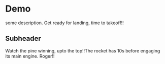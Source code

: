 # Demo
some description. Get ready for landing, time to takeoff!!

## Subheader

Watch the pine winning, upto the top!!The rocket has 10s before engaging its main engine. Roger!!
